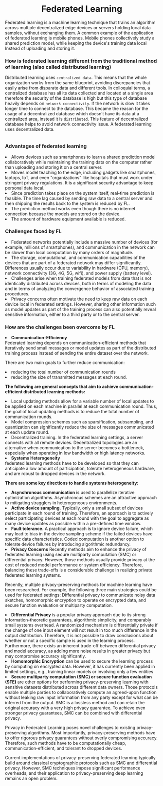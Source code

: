 <div align = "center">
<h1> Federated Learning</h1>
</div>
Federated learning is a machine learning technique that trains an algorithm across multiple decentralized edge devices or servers holding local data samples, without exchanging them.
A common example of the application of federated learning is mobile phones. 
Mobile phones collectively study a shared prediction model, while keeping the device's training data local Instead of uploading and storing it.


<h3>How is federated learning different from the traditional method of learning (also called distributed learning)</h3>

Distributed learning uses ```centralized data```. This means that the whole organization works from the same blueprint, avoiding discrepancies that easily arise from disparate data and different tools. In colloquial terms, a centralized database has all its data collected and located at a single area therefore the security of the database is high but this type of database heavily depends on ```network connectivity```. If the network is slow it takes longer time to connect to the database. This became the reason for the usage of a decentralized database which doesn’t have its data at a centralized area, instead it is ```distributed```. This feature of decentralized database helps to avoid network connectivity issue. A federated learning uses decentralized data.

<div align = "center">
<img scr="https://user-images.githubusercontent.com/91787553/183024050-389b13eb-5aeb-4fb2-8f98-917076efb710.png" width="600">
</div>

<h3>Advantages of federated learning</h3>
<li>Allows devices such as smartphones to learn a shared prediction model collaboratively while maintaining the training data on the computer rather than uploading and storing it on a central server.</li>
<li>Moves model teaching to the edge, including gadgets like smartphones, laptops, IoT, and even "organizations" like hospitals that must work under stringent privacy regulations. It is a significant security advantage to keep personal data local.</li>
<li>Since prediction takes place on the system itself, real-time prediction is feasible. The time lag caused by sending raw data to a central server and then shipping the results back to the system is reduced by FL.</li>
<li>The prediction method works even though there is no internet connection because the models are stored on the device.</li>
<li>The amount of hardware equipment available is reduced.</li>


<h3>Challenges faced by FL </h3>
<li>Federated networks potentially include a massive number of devices (for example, millions of smartphones), and communication in the network can be slower than local computation by many orders of magnitude.</li>
<li>The storage, computational, and communication capabilities of the devices that are part of a federated network may differ significantly. Differences usually occur due to variability in hardware (CPU, memory), network connectivity (3G, 4G, 5G, wifi), and power supply (battery level).</li>
<li>Challenges arise when training federated models from data that is not identically distributed across devices, both in terms of modeling the data and in terms of analyzing the convergence behavior of associated training procedures.</li>
<li>Privacy concerns often motivate the need to keep raw data on each device local in federated settings. However, sharing other information such as model updates as part of the training process can also potentially reveal sensitive information, either to a third party or to the central server.</li>



<h3>How are the challenges been overcome by FL</h3>
<li><b>Communication-Efficiency</b></li>
Federated learning depends on communication-efficient methods that iteratively send small messages or model updates as part of the distributed training process instead of sending the entire dataset over the network.



There are two main goals to further reduce communication: 
<li>reducing the total number of communication rounds</li>
<li>reducing the size of transmitted messages at each round.</li>

<b>The following are general concepts that aim to achieve communication-efficient distributed learning methods:</b>
<li>Local updating methods allow for a variable number of local updates to be applied on each machine in parallel at each communication round. Thus, the goal of local updating methods is to reduce the total number of communication rounds.</li>
<li>Model compression schemes such as sparsification, subsampling, and quantization can significantly reduce the size of messages communicated at each update round.</li>
<li>Decentralized training. In the federated learning settings, a server connects with all remote devices. Decentralized topologies are an alternative when communication to the server becomes a bottleneck, especially when operating in low bandwidth or high latency networks.</li>


<li><b>Systems Heterogeneity</b></li>
federated learning methods have to be developed so that they can anticipate a low amount of participation, tolerate heterogeneous hardware, and are robust to dropped devices in the network.



<b>There are some key directions to handle systems heterogeneity:</b>
<li><b>Asynchronous communication</b> is used to parallelize iterative optimization algorithms. Asynchronous schemes are an attractive approach to mitigating stragglers in heterogeneous environments.</li>
<li><b>Active device sampling.</b> Typically, only a small subset of devices participate in each round of training. Therefore, an approach is to actively select participating devices at each round with the goal to aggregate as many device updates as possible within a pre-defined time window.</li>
<li><b>Fault tolerance.</b> A practical approach is to ignore device failure, which may lead to bias in the device sampling scheme if the failed devices have specific data characteristics. Coded computation is another option to tolerate device failures by introducing algorithmic redundancy.</li>
<li><b>Privacy Concerns</b> 
Recently methods aim to enhance the privacy of federated learning using secure multiparty computation (SMC) or differential privacy. However, those methods usually provide privacy at the cost of reduced model performance or system efficiency. Therefore, balancing these trade-offs is a considerable challenge in realizing private federated learning systems.

Recently, multiple privacy-preserving methods for machine learning have been researched. For example, the following three main strategies could be used for federated settings: Differential privacy to communicate noisy data sketches, homomorphic encryption to operate on encrypted data, and secure function evaluation or multiparty computation.
<li><b>Differential Privacy</b> is a popular privacy approach due to its strong information-theoretic guarantees, algorithmic simplicity, and comparably small systems overhead. A randomized mechanism is differentially private if the change of one input element will not result in too much difference in the output distribution. Therefore, it is not possible to draw conclusions about whether or not a specific sample is used in the learning process. Furthermore, there exists an inherent trade-off between differential privacy and model accuracy, as adding more noise results in greater privacy but may compromise accuracy significantly.</li>
<li><b>Homomorphic Encryption</b> can be used to secure the learning process by computing on encrypted data. However, it has currently been applied in limited settings, e.g., training linear models or involving only a few entities</li>
<li><b>Secure multiparty computation (SMC) or secure function evaluation (SFE)</b> are other options for performing privacy-preserving learning with sensitive datasets distributed across different data owners. Those protocols enable multiple parties to collaboratively compute an agreed-upon function without leaking raw input information from any party except for what can be inferred from the output. SMC is a lossless method and can retain the original accuracy with a very high privacy guarantee. To achieve even stronger privacy guarantees, SMC can be combined with differential privacy.</li>

Privacy in Federated Learning poses novel challenges to existing privacy-preserving algorithms. Most importantly, privacy-preserving methods have to offer rigorous privacy guarantees without overly compromising accuracy. Therefore, such methods have to be computationally cheap, communication-efficient, and tolerant to dropped devices.

Current implementations of privacy-preserving federated learning typically build around classical cryptographic protocols such as SMC and differential privacy. However, SMC techniques impose significant performance overheads, and their application to privacy-preserving deep learning remains an open problem.
</li>
